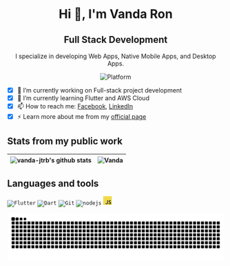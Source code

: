 <h1 align="center">Hi 👋, I'm Vanda Ron</h1>
<h2 align="center">Full Stack Development</h2>
<p align="center">I specialize in developing Web Apps, Native Mobile Apps, and Desktop Apps.</p>

<!--
<p align="center">
<strong>ASP.Net | Flutter | C# | NodeJS | NextJS | Javascript | Ms. SQL Server | MySQL | AWS Cloud | Digital Ocean</strong>
</p>
-->
<div align="center">
  <a>
    <img src="https://img.shields.io/badge/-ASP.Net%20|%20Flutter%20|%20CSharp%20|%20NodeJS%20|%20NextJS%20|%20Javascript%20|%20Ms. SQL Server%20|%20MySQL%20|%20Figma%20|%20AWS Cloud%20|%20Digital Ocean%20-blue.svg?"
      alt="Platform" />
  </a>
</div>

<p></p>

- [x] 🔭 I’m currently working on Full-stack project development
- [x] 🌱 I’m currently learning Flutter and AWS Cloud
- [x] 📫 How to reach me: [Facebook](https://web.facebook.com/lovelysweatboy), [LinkedIn](https://www.linkedin.com/in/ronvanda)
- [x] ⚡ Learn more about me from my [official page](https://www.ronvanda.com/)

## Stats from my public work
| <img align="center" src="https://github-readme-stats.vercel.app/api?username=vanda-jtrb&show_icons=true&include_all_commits=true&theme=buefy&hide_border=true" alt="vanda-jtrb's github stats" /> | <img align="center" src="https://github-readme-streak-stats.herokuapp.com/?user=vanda-jtrb&theme=buefy&hide_border=true" alt="Vanda" /> |
| ------------- | ------------- |

## Languages and tools
<code><img height="20" src="https://avatars.githubusercontent.com/u/14101776?s=20&v=4" alt="Flutter"></code>
<code><img height="20" src="https://avatars.githubusercontent.com/u/1609975?s=20&v=4" alt="Dart"></code>
<code><img height="20" src="https://avatars.githubusercontent.com/u/18133?s=20&v=4" alt="Git"></code>
<code><img height="20" src="https://avatars.githubusercontent.com/u/9950313?s=20&v=4" alt="nodejs"></code>
<code><img height="20" src="https://raw.githubusercontent.com/github/explore/80688e429a7d4ef2fca1e82350fe8e3517d3494d/topics/javascript/javascript.png" alt="javascript"></code>

<!-- By https://github.com/marketplace/actions/generate-snake-game-from-github-contribution-grid -->

<picture>
  <source media="(prefers-color-scheme: dark)" srcset="https://raw.githubusercontent.com/vanda-jtrb/vanda-jtrb/output/github-contribution-grid-snake-dark.svg">
  <source media="(prefers-color-scheme: light)" srcset="https://raw.githubusercontent.com/vanda-jtrb/vanda-jtrb/output/github-contribution-grid-snake.svg">
  <img alt="github contribution grid snake animation" src="https://raw.githubusercontent.com/vanda-jtrb/vanda-jtrb/output/github-contribution-grid-snake.svg">
</picture>
